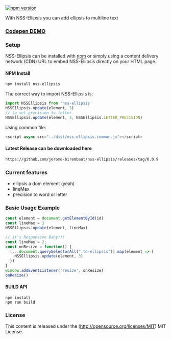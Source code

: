 
[![npm version](https://badge.fury.io/js/nss-ellipsis.svg)](https://badge.fury.io/js/nss-ellipsis)

With NSS-Ellipsis you can add ellipsis to multiline text 

### [Codepen DEMO](https://codepen.io/Seraf_NSS/pen/rqVbJw) ###

### Setup ###


NSS-Ellipsis can be installed with [npm](https://docs.npmjs.com/getting-started/what-is-npm) or simply using a content delivery network (CDN) URL to embed NSS-Ellipsis directly on your HTML page.

#### NPM Install

```sh
npm install nss-ellipsis
```
The correct way to import NSS-Ellipsis is:

```js
import NSSEllipsis from 'nss-ellipsis'
NSSEllipsis.update(element, 3)
// to set precision to letter
NSSEllipsis.update(element, 3, NSSEllipsis.LETTER_PRECISION)
```

Using common file:
```js
<script async src="../dist/nss-ellipsis.common.js"></script>
```
#### Latest Release can be downloaded here

```html
https://github.com/jerome-birembaut/nss-ellipsis/releases/tag/0.0.9
```

### Current features ###

- ellipsis a dom element (yeah)
- lineMax
- precision to word or letter

### Basic Usage Example ###

```js
const element = document.getElementById(id)
const lineMax = 3
NSSEllipsis.update(element, lineMax)
```
```js
// it's Responsive Baby!!!
const lineMax = 2;
const onResize = function() {
  [...document.querySelectorAll(".to-ellipsis")].map(element => {
    NSSEllipsis.update(element, 3)
  })
}
window.addEventListener('resize', onResize)
onResize()
```

#### BUILD API

```
npm install
npm run build
```

### License ###

This content is released under the (http://opensource.org/licenses/MIT) MIT License.
